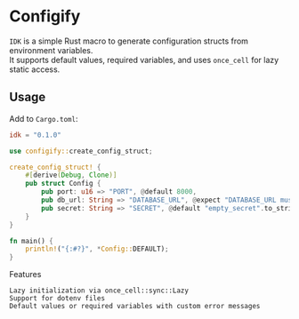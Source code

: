 # Configify

`IDK` is a simple Rust macro to generate configuration structs from environment variables.  
It supports default values, required variables, and uses `once_cell` for lazy static access.

## Usage

Add to `Cargo.toml`:

```toml
idk = "0.1.0"
```
```rust
use configify::create_config_struct;

create_config_struct! {
    #[derive(Debug, Clone)]
    pub struct Config {
        pub port: u16 => "PORT", @default 8000,
        pub db_url: String => "DATABASE_URL", @expect "DATABASE_URL must be set",
        pub secret: String => "SECRET", @default "empty_secret".to_string()
    }
}

fn main() {
    println!("{:#?}", *Config::DEFAULT);
}
```

Features

    Lazy initialization via once_cell::sync::Lazy
    Support for dotenv files
    Default values or required variables with custom error messages



